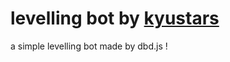 # levelling bot by [kyustars](https://www.youtube.com/channel/UCpMRwuIst0_tnBqfceNAjug)
a simple levelling bot made by dbd.js !
